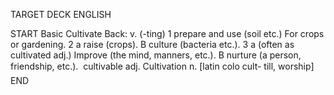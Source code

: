 TARGET DECK
ENGLISH

START
Basic
Cultivate
Back: v. (-ting) 1 prepare and use (soil etc.) For crops or gardening. 2 a raise (crops). B culture (bacteria etc.). 3 a (often as cultivated adj.) Improve (the mind, manners, etc.). B nurture (a person, friendship, etc.).  cultivable adj. Cultivation n. [latin colo cult- till, worship]
END
